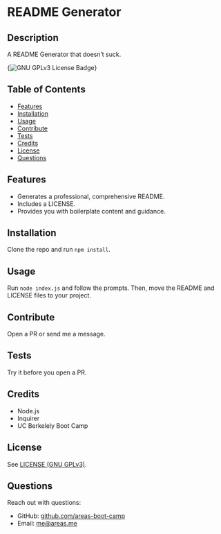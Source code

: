 # README Generator
## Description
A README Generator that doesn’t suck.

<!-- if appropriate, add a screenshot ![image-alt](image-url) -->

{![GNU GPLv3 License Badge](https://img.shields.io/github/license/areas-boot-camp/09-readme-generator)}


## Table of Contents
- [Features](#features)
- [Installation](#installation)
- [Usage](#usage)
- [Contribute](#contribute)
- [Tests](#tests)
- [Credits](#credits)
- [License](#license)
- [Questions](#questions)


## Features
- Generates a professional, comprehensive README.
- Includes a LICENSE.
- Provides you with boilerplate content and guidance.


## Installation
Clone the repo and run `npm install`.


## Usage
Run `node index.js` and follow the prompts. Then, move the README and LICENSE files to your project.


## Contribute
Open a PR or send me a message.


## Tests
Try it before you open a PR.


## Credits
- Node.js
- Inquirer
- UC Berkelely Boot Camp


## License
See [LICENSE (GNU GPLv3)](./LICENSE).


## Questions
Reach out with questions:

- GitHub: [github.com/areas-boot-camp](https://github.com/areas-boot-camp)
- Email: [me@areas.me](mailto:me@areas.me)
